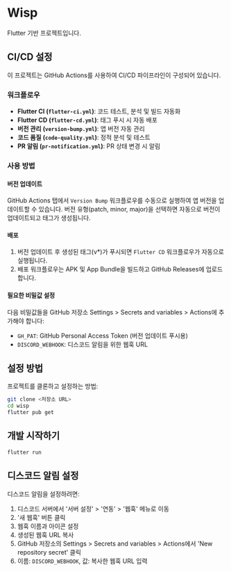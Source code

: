# Wisp

Flutter 기반 프로젝트입니다.

## CI/CD 설정

이 프로젝트는 GitHub Actions를 사용하여 CI/CD 파이프라인이 구성되어 있습니다.

### 워크플로우

- **Flutter CI (`flutter-ci.yml`)**: 코드 테스트, 분석 및 빌드 자동화
- **Flutter CD (`flutter-cd.yml`)**: 태그 푸시 시 자동 배포
- **버전 관리 (`version-bump.yml`)**: 앱 버전 자동 관리
- **코드 품질 (`code-quality.yml`)**: 정적 분석 및 테스트
- **PR 알림 (`pr-notification.yml`)**: PR 상태 변경 시 알림

### 사용 방법

#### 버전 업데이트
GitHub Actions 탭에서 `Version Bump` 워크플로우를 수동으로 실행하여 앱 버전을 업데이트할 수 있습니다.
버전 유형(patch, minor, major)을 선택하면 자동으로 버전이 업데이트되고 태그가 생성됩니다.

#### 배포
1. 버전 업데이트 후 생성된 태그(v*)가 푸시되면 `Flutter CD` 워크플로우가 자동으로 실행됩니다.
2. 배포 워크플로우는 APK 및 App Bundle을 빌드하고 GitHub Releases에 업로드합니다.

#### 필요한 비밀값 설정
다음 비밀값들을 GitHub 저장소 Settings > Secrets and variables > Actions에 추가해야 합니다:

- `GH_PAT`: GitHub Personal Access Token (버전 업데이트 푸시용)
- `DISCORD_WEBHOOK`: 디스코드 알림을 위한 웹훅 URL

## 설정 방법

프로젝트를 클론하고 설정하는 방법:

```bash
git clone <저장소 URL>
cd wisp
flutter pub get
```

## 개발 시작하기

```bash
flutter run
```

## 디스코드 알림 설정

디스코드 알림을 설정하려면:

1. 디스코드 서버에서 '서버 설정' > '연동' > '웹훅' 메뉴로 이동
2. '새 웹훅' 버튼 클릭
3. 웹훅 이름과 아이콘 설정
4. 생성된 웹훅 URL 복사
5. GitHub 저장소의 Settings > Secrets and variables > Actions에서 'New repository secret' 클릭
6. 이름: `DISCORD_WEBHOOK`, 값: 복사한 웹훅 URL 입력

